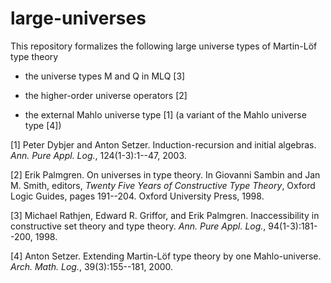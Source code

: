 # large-universes
This repository formalizes the following large universe types of Martin-Löf type theory

- the universe types M and Q in MLQ [3]

- the higher-order universe operators [2]

- the external Mahlo universe type [1] (a variant of the Mahlo universe type [4])

[1] Peter Dybjer and Anton Setzer. Induction-recursion and initial algebras. *Ann. Pure Appl. Log.*, 124(1-3):1--47, 2003.

[2] Erik Palmgren. On universes in type theory. In Giovanni Sambin and Jan M. Smith, editors, *Twenty Five Years of Constructive Type Theory*, Oxford Logic Guides, pages 191--204. Oxford University Press, 1998.

[3] Michael Rathjen, Edward R. Griffor, and Erik Palmgren. Inaccessibility in constructive set theory and type theory. *Ann. Pure Appl. Log.*, 94(1-3):181--200, 1998.

[4] Anton Setzer. Extending Martin-Löf type theory by one Mahlo-universe. *Arch. Math. Log.*, 39(3):155--181, 2000.
